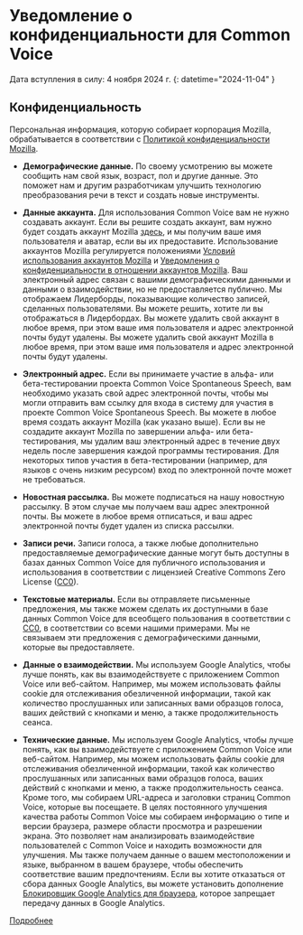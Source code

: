 # Уведомление о конфиденциальности для Common Voice 

Дата вступления в силу: 4 ноября 2024 г. {: datetime="2024-11-04" }

## Конфиденциальность

Персональная информация, которую собирает корпорация Mozilla, обрабатывается в соответствии с [Политикой конфиденциальности Mozilla](https://www.mozilla.org/privacy).

* **Демографические данные.** По своему усмотрению вы можете сообщить нам свой язык, возраст, пол и другие данные. Это поможет нам и другим разработчикам улучшить технологию преобразования речи в текст и создать новые инструменты.

* **Данные аккаунта.** Для использования Common Voice вам не нужно создавать аккаунт. Если вы решите создать аккаунт, вам нужно будет создать аккаунт Mozilla [здесь](https://commonvoice.mozilla.org/login), и мы получим ваше имя пользователя и аватар, если вы их предоставите. Использование аккаунтов Mozilla регулируется положениями [Условий использования аккаунтов Mozilla](https://www.mozilla.org/about/legal/terms/services/) и [Уведомления о конфиденциальности в отношении аккаунтов Mozilla](https://www.mozilla.org/privacy/mozilla-accounts/). Ваш электронный адрес связан с вашими демографическими данными и данными о взаимодействии, но не предоставляется публично. Мы отображаем Лидерборды, показывающие количество записей, сделанных пользователями. Вы можете решить, хотите ли вы отображаться в Лидербордах. Вы можете удалить свой аккаунт в любое время, при этом ваше имя пользователя и адрес электронной почты будут удалены. Вы можете удалить свой аккаунт Mozilla в любое время, при этом ваше имя пользователя и адрес электронной почты будут удалены.

* **Электронный адрес.** Если вы принимаете участие в альфа- или бета-тестировании проекта Common Voice Spontaneous Speech, вам необходимо указать свой адрес электронной почты, чтобы мы могли отправить вам ссылку для входа в систему для участия в проекте Common Voice Spontaneous Speech. Вы можете в любое время создать аккаунт Mozilla (как указано выше). Если вы не создадите аккаунт Mozilla по завершении альфа- или бета-тестирования, мы удалим ваш электронный адрес в течение двух недель после завершения каждой программы тестирования. Для некоторых типов участия в бета-тестировании (например, для языков с очень низким ресурсом) вход по электронной почте может не требоваться.

* **Новостная рассылка.** Вы можете подписаться на нашу новостную рассылку. В этом случае мы получаем ваш адрес электронной почты. Вы можете в любое время отписаться, и ваш адрес электронной почты будет удален из списка рассылки.

* **Записи речи.** Записи голоса, а также любые дополнительно предоставляемые демографические данные могут быть доступны в базах данных Common Voice для публичного использования и использования в соответствии с лицензией Creative Commons Zero License ([CC0](https://creativecommons.org/publicdomain/zero/1.0/)).

* **Текстовые материалы.** Если вы отправляете письменные предложения, мы также можем сделать их доступными в базе данных Common Voice для всеобщего пользования в соответствии с [CC0](https://creativecommons.org/publicdomain/zero/1.0/), в соответствии со всеми нашими примерами. Мы не связываем эти предложения с демографическими данными, которые вы предоставляете.

* **Данные о взаимодействии.** Мы используем Google Analytics, чтобы лучше понять, как вы взаимодействуете с приложением Common Voice или веб-сайтом. Например, мы можем использовать файлы cookie для отслеживания обезличенной информации, такой как количество прослушанных или записанных вами образцов голоса, ваших действий с кнопками и меню, а также продолжительность сеанса.

* **Технические данные.** Мы используем Google Analytics, чтобы лучше понять, как вы взаимодействуете с приложением Common Voice или веб-сайтом. Например, мы можем использовать файлы cookie для отслеживания обезличенной информации, такой как количество прослушанных или записанных вами образцов голоса, ваших действий с кнопками и меню, а также продолжительность сеанса. Кроме того, мы собираем URL-адреса и заголовки страниц Common Voice, которые вы посещаете. В целях постоянного улучшения качества работы Common Voice мы собираем информацию о типе и версии браузера, размере области просмотра и разрешении экрана. Это позволяет нам анализировать взаимодействие пользователей с Common Voice и находить возможности для улучшения. Мы также получаем данные о вашем местоположении и языке, выбранном в вашем браузере, чтобы обеспечить соответствие вашим предпочтениям. Если вы хотите отказаться от сбора данных Google Analytics, вы можете установить дополнение [Блокировщик Google Analytics для браузера](https://tools.google.com/dlpage/gaoptout), которое запрещает передачу данных в Google Analytics. 

[Подробнее](https://github.com/common-voice/common-voice/blob/main/docs/data_dictionary.md)

